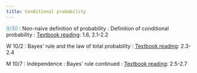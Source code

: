 ```yaml
---
title: Conditional probability
---
```


<span style="color: #3498db;">9/30</span>
: Non-naive definition of probability
: Definition of conditional probability
: [Textbook reading](https://drive.google.com/file/d/1VmkAAGOYCTORq1wxSQqy255qLJjTNvBI/view?usp=sharing): 1.6, 2.1-2.2

W 10/2
: Bayes' rule and the law of total probability
: [Textbook reading](https://drive.google.com/file/d/1VmkAAGOYCTORq1wxSQqy255qLJjTNvBI/view?usp=sharing): 2.3-2.4

M 10/7
: Independence
: Bayes' rule continued
: [Textbook reading](https://drive.google.com/file/d/1VmkAAGOYCTORq1wxSQqy255qLJjTNvBI/view?usp=sharing): 2.5-2.7